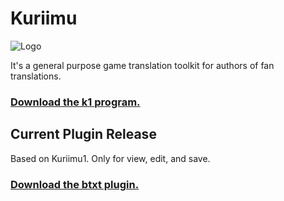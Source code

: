 # Kuriimu
![Logo](https://github.com/IcySon55/Kuriimu/blob/master/src/Kuriimu/images/btn-editor.png)

It's a general purpose game translation toolkit for authors of fan translations.
### [Download the k1 program.](https://github.com/IcySon55/Kuriimu/releases)

## Current Plugin Release
Based on Kuriimu1. Only for view, edit, and save.

### [Download the btxt plugin.](../../releases)
